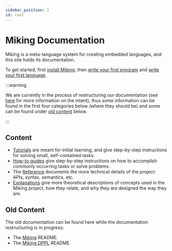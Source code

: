 ```yaml
---
sidebar_position: 1
id: root
---
```

# Miking Documentation

Miking is a meta-language system for creating embedded languages, and this site holds its documentation.

To get started, first [install Miking](./how-to-guides/installing-miking.md), then [write your first program](./tutorials/writing-your-first-program.md) and [write your first language](./tutorials/arithmetic-language.md).

:::warning

We are currently in the process of restructuring our documentation (see [here](https://documentation.divio.com/) for more information on the intent), thus some information can be found in the first four categories below (where they should be) and some can be found under [old content](#old-content) below.

:::

## Content

- [Tutorials](./tutorials/index.md) are meant for initial learning, and give step-by-step instructions for solving small, self-contained tasks.
- [How-to guides](./how-to-guides/index.md) give step-by-step instructions on how to accomplish commonly occurring tasks or solve problems.
- The [Reference](./reference/index.md) documents the more technical details of the project: APIs, syntax, semantics, etc.
- [Explanations](./explanations/index.md) give more theoretical descriptions of concepts used in the Miking project, how they relate, and why they are designed the way they are.

## Old Content

The old documentation can be found here while the documentation restructuring is in progress:

- The [Miking](/miking-readme) README.
- The [Miking DPPL](/miking-dppl-readme) README.
